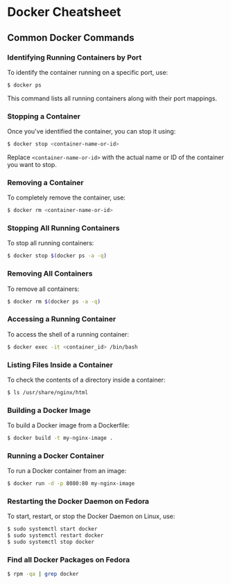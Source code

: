 # Docker Cheatsheet

## Common Docker Commands

### Identifying Running Containers by Port
To identify the container running on a specific port, use:
```sh
$ docker ps
```
This command lists all running containers along with their port mappings.

### Stopping a Container
Once you've identified the container, you can stop it using:
```sh
$ docker stop <container-name-or-id>
```
Replace `<container-name-or-id>` with the actual name or ID of the container you want to stop.

### Removing a Container
To completely remove the container, use:
```sh
$ docker rm <container-name-or-id>
```

### Stopping All Running Containers
To stop all running containers:
```sh
$ docker stop $(docker ps -a -q)
```

### Removing All Containers
To remove all containers:
```sh
$ docker rm $(docker ps -a -q)
```

### Accessing a Running Container
To access the shell of a running container:
```sh
$ docker exec -it <container_id> /bin/bash
```

### Listing Files Inside a Container
To check the contents of a directory inside a container:
```sh
$ ls /usr/share/nginx/html
```

### Building a Docker Image
To build a Docker image from a Dockerfile:
```sh
$ docker build -t my-nginx-image .
```

### Running a Docker Container
To run a Docker container from an image:
```sh
$ docker run -d -p 8080:80 my-nginx-image
```

### Restarting the Docker Daemon on Fedora
To start, restart, or stop the Docker Daemon on Linux, use:
```sh
$ sudo systemctl start docker
$ sudo systemctl restart docker
$ sudo systemctl stop docker
```

### Find all Docker Packages on Fedora
```sh
$ rpm -qa | grep docker
```

